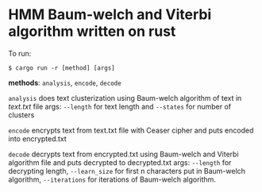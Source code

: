 # HMM Baum-welch and Viterbi algorithm written on rust

To run:

```console
$ cargo run -r [method] [args]
```
**methods**: `analysis`, `encode`, `decode`

`analysis` does text clusterization using Baum-welch algorithm of text in *text.txt* file 
args: `--length` for text length and `--states` for number of clusters

`encode` encrypts text from text.txt file with Ceaser cipher and puts encoded into encrypted.txt

`decode` decrypts text from encrypted.txt using Baum-welch and Viterbi algorithm file and puts decrypted to decrypted.txt
args: `--length` for decrypting length, `--learn_size` for first n characters put in Baum-welch algorithm, `--iterations` for iterations of Baum-welch algorithm. 
